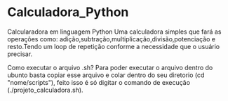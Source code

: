 # Calculadora_Python
Calcularadora em linguagem Python
Uma calculadora simples que fará as operações como: adição,subtração,multiplicação,divisão,potenciação e resto.Tendo um loop de repetição conforme a necessidade que o usuário precisar.

Como executar o arquivo .sh?
Para poder executar o arquivo dentro do ubunto basta copiar esse arquivo e colar dentro do seu diretorio (cd "nome/scripts"), feito isso é só digitar o comando de execução (./projeto_calculadora.sh).

